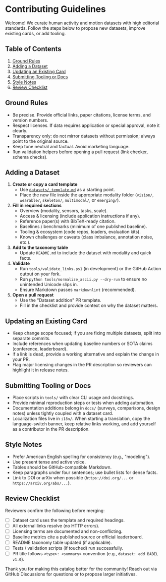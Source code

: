 # Contributing Guidelines

Welcome! We curate human activity and motion datasets with high editorial standards. Follow the steps below to propose new datasets, improve existing cards, or add tooling.

## Table of Contents
1. [Ground Rules](#ground-rules)
2. [Adding a Dataset](#adding-a-dataset)
3. [Updating an Existing Card](#updating-an-existing-card)
4. [Submitting Tooling or Docs](#submitting-tooling-or-docs)
5. [Style Notes](#style-notes)
6. [Review Checklist](#review-checklist)

## Ground Rules
- Be precise. Provide official links, paper citations, license terms, and version numbers.
- Respect licenses. If data requires application or special approval, note it clearly.
- Transparency only: do not mirror datasets without permission; always point to the original source.
- Keep tone neutral and factual. Avoid marketing language.
- Run validation helpers before opening a pull request (link checker, schema checks).

## Adding a Dataset
1. **Create or copy a card template**  
   - Use [`datasets/_template.md`](datasets/_template.md) as a starting point.  
   - Place the new file inside the appropriate modality folder (`vision/`, `wearable/`, `skeleton/`, `multimodal/`, or `emerging/`).
2. **Fill in required sections**  
   - Overview (modality, sensors, tasks, scale).  
   - Access & licensing (include application instructions if any).  
   - Reference paper(s) with BibTeX-ready citation.  
   - Baselines / benchmarks (minimum of one published baseline).  
   - Tooling & ecosystem (code repos, loaders, evaluation kits).  
   - Known challenges or caveats (class imbalance, annotation noise, etc.).
3. **Add to the taxonomy table**  
   - Update `README.md` to include the dataset with modality and quick facts.
4. **Validate**  
   - Run `tools/validate_links.ps1` (in development) or the GitHub Action output on your fork.  
   - Run `python tools/normalize_ascii.py --dry-run` to ensure no unintended Unicode slips in.  
   - Ensure Markdown passes `markdownlint` (recommended).
5. **Open a pull request**  
   - Use the "Dataset addition" PR template.  
   - Fill in the checklist and provide context on why the dataset matters.

## Updating an Existing Card
- Keep change scope focused; if you are fixing multiple datasets, split into separate commits.
- Include references when updating baseline numbers or SOTA claims (conference, leaderboard).
- If a link is dead, provide a working alternative and explain the change in your PR.
- Flag major licensing changes in the PR description so reviewers can highlight it in release notes.

## Submitting Tooling or Docs
- Place scripts in `tools/` with clear CLI usage and docstrings.
- Provide minimal reproduction steps or tests when adding automation.
- Documentation additions belong in `docs/` (surveys, comparisons, design notes) unless tightly coupled with a dataset card.
- Localization files live in `i18n/`. When starting a translation, copy the language-switch banner, keep relative links working, and add yourself as a contributor in the PR description.

## Style Notes
- Prefer American English spelling for consistency (e.g., "modeling").
- Use present tense and active voice.
- Tables should be GitHub-compatible Markdown.
- Keep paragraphs under four sentences; use bullet lists for dense facts.
- Link to DOI or arXiv when possible (`https://doi.org/...` or `https://arxiv.org/abs/...`).

## Review Checklist
Reviewers confirm the following before merging:
- [ ] Dataset card uses the template and required headings.
- [ ] All external links resolve (no HTTP errors).
- [ ] Licensing terms are documented and non-conflicting.
- [ ] Baseline metrics cite a published source or official leaderboard.
- [ ] README taxonomy table updated (if applicable).
- [ ] Tests / validation scripts (if touched) run successfully.
- [ ] PR title follows `<type>: <summary>` convention (e.g., `dataset: add BABEL v1.0`).

Thank you for making this catalog better for the community! Reach out via GitHub Discussions for questions or to propose larger initiatives.
